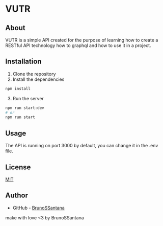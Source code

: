 # VUTR

## About
VUTR is a simple API created for the purpose of learning how to create a RESTful API technology how to graphql and how to use it in a project.

## Installation
1. Clone the repository
2. Install the dependencies
```bash
npm install
```
3. Run the server
```bash
npm run start:dev
# or
npm run start
```

## Usage
The API is running on port 3000 by default, you can change it in the .env file.

## License
[MIT](https://choosealicense.com/licenses/mit/)

## Author

- GitHub - [BrunoSSantana](https://github.com/BrunoSSantana)

make with love <3 by BrunoSSantana

